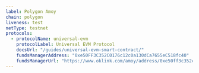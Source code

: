 ```yaml
---
label: Polygon Amoy
chain: polygon
liveness: test
netType: testnet
protocols:
  - protocolName: universal-evm
    protocolLabel: Universal EVM Protocol
    docsUrl: "/guides/universal-evm-smart-contract/"
    fundsManagerAddress: "0xe50FF3C352C0176c12c0a130dCa7655eC518fc40"
    fundsManagerUrl: "https://www.oklink.com/amoy/address/0xe50ff3c352c0176c12c0a130dca7655ec518fc40"
---
```

